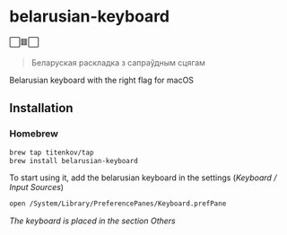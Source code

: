 belarusian-keyboard
============
⬜️🟥⬜️

> Беларуская раскладка з сапраўдным сцягам

Belarusian keyboard with the right flag for macOS

Installation
------------
### Homebrew

```bash
brew tap titenkov/tap
brew install belarusian-keyboard
```

To start using it, add the belarusian keyboard in the settings (*Keyboard / Input Sources*)

```bash
open /System/Library/PreferencePanes/Keyboard.prefPane
```

*The keyboard is placed in the section Others*
